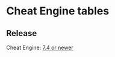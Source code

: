 # Cheat Engine tables

## Release
Cheat Engine: [7.4 or newer](https://github.com/cheat-engine/cheat-engine/releases)  
